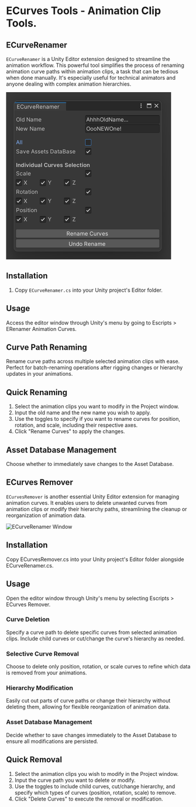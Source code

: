 # ECurves Tools - Animation Clip Tools.

## ECurveRenamer
`ECurveRenamer` is a Unity Editor extension designed to streamline the animation workflow. This powerful tool simplifies the process of renaming animation curve paths within animation clips, a task that can be tedious when done manually. It's especially useful for technical animators and anyone dealing with complex animation hierarchies.

![ECurveRenamer Window](/ECurveRenamer.png)

## Installation

1. Copy `ECurveRenamer.cs` into your Unity project's Editor folder.

## Usage

Access the editor window through Unity's menu by going to Escripts > ERenamer Animation Curves.

## Curve Path Renaming
Rename curve paths across multiple selected animation clips with ease.
Perfect for batch-renaming operations after rigging changes or hierarchy updates in your animations.

## Quick Renaming
1. Select the animation clips you want to modify in the Project window.
2. Input the old name and the new name you wish to apply.
3. Use the toggles to specify if you want to rename curves for position, rotation, and scale, including their respective axes.
4. Click "Rename Curves" to apply the changes.

## Asset Database Management
Choose whether to immediately save changes to the Asset Database.


## ECurves Remover
`ECurvesRemover` is another essential Unity Editor extension for managing animation curves. It enables users to delete unwanted curves from animation clips or modify their hierarchy paths, streamlining the cleanup or reorganization of animation data.

![ECurveRenamer Window](/EСurvesRemover.png)

## Installation
Copy ECurvesRemover.cs into your Unity project's Editor folder alongside ECurveRenamer.cs.
   
## Usage
Open the editor window through Unity's menu by selecting Escripts > ECurves Remover.

### Curve Deletion
Specify a curve path to delete specific curves from selected animation clips. Include child curves or cut/change the curve's hierarchy as needed.

### Selective Curve Removal
Choose to delete only position, rotation, or scale curves to refine which data is removed from your animations.

### Hierarchy Modification
Easily cut out parts of curve paths or change their hierarchy without deleting them, allowing for flexible reorganization of animation data.

### Asset Database Management
Decide whether to save changes immediately to the Asset Database to ensure all modifications are persisted.

## Quick Removal
1. Select the animation clips you wish to modify in the Project window.
2. Input the curve path you want to delete or modify.
3. Use the toggles to include child curves, cut/change hierarchy, and specify which types of curves (position, rotation, scale) to remove.
4. Click "Delete Curves" to execute the removal or modification.
